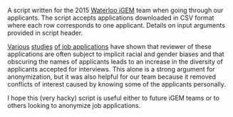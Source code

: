 A script written for the 2015 [Waterloo iGEM](http://igem.uwaterloo.ca) team when going through our applicants. The script accepts applications downloaded in CSV format where each row corresponds to one applicant. Details on input arguments provided in script header.

[Various](http://mbc.metropolis.net/assets/uploads/files/wp/2011/WP11-13.html) [studies](http://blogs.nature.com/peer-to-peer/2008/01/doubleblind_peer_review_reveal.html) [of job applications](http://www.nber.org/papers/w5903.pdf?new_window=1) have shown that reviewer of these applications are often subject to implicit racial and gender biases and that obscuring the names of applicants leads to an increase in the diversity of applicants accepted for interviews. This alone is a strong argument for anonymization, but it was also helpful for our team because it removed conflicts of interest caused by knowing some of the applicants personally. 

I hope this (very hacky) script is useful either to future iGEM teams or to others looking to anonymize job applications.
